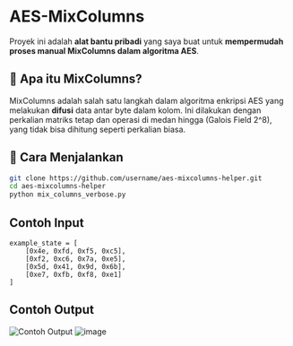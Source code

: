 # AES-MixColumns

Proyek ini adalah **alat bantu pribadi** yang saya buat untuk **mempermudah proses manual MixColumns dalam algoritma AES**.

## 🧠 Apa itu MixColumns?

MixColumns adalah salah satu langkah dalam algoritma enkripsi AES yang melakukan **difusi** data antar byte dalam kolom. Ini dilakukan dengan perkalian matriks tetap dan operasi di medan hingga (Galois Field 2^8), yang tidak bisa dihitung seperti perkalian biasa.

## 🚀 Cara Menjalankan

```bash
git clone https://github.com/username/aes-mixcolumns-helper.git
cd aes-mixcolumns-helper
python mix_columns_verbose.py
```
## Contoh Input
```
example_state = [
    [0x4e, 0xfd, 0xf5, 0xc5],
    [0xf2, 0xc6, 0x7a, 0xe5],
    [0x5d, 0x41, 0x9d, 0x6b],
    [0xe7, 0xfb, 0xf8, 0xe1]
]
```
## Contoh Output
![Contoh Output](https://github.com/user-attachments/assets/0f48a6e8-6f07-4323-9388-7c8139956395)
![image](https://github.com/user-attachments/assets/c1c751fe-0a8a-4b2a-8fbb-ba92e85ccbfd)


